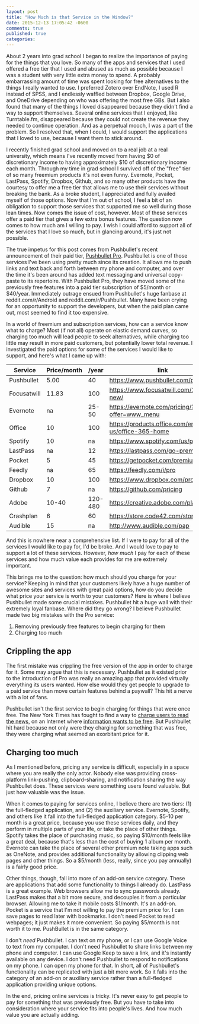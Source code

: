 ```yaml
---
layout: post
title: "How Much is that Service in the Window?"
date: 2015-12-13 17:05:42 -0600
comments: true
published: true
categories:
---
```


About 2 years into grad school I began to realize the importance of paying for
the things that you love.  So many of the apps and services that I used offered
a free tier that I used and abused as much as possible because I was a student
with very little extra money to spend.  A probably embarrassing amount of time
was spent looking for free alternatives to the things I really wanted to use.  I
preferred Zotero over EndNote, I used R instead of SPSS, and I endlessly waffled
between Dropbox, Google Drive, and OneDrive depending on who was offering the
most free GBs.  But I also found that many of the things I loved disappeared
because they didn't find a way to support themselves.  Several online services
that I enjoyed, like Turntable.fm, disappeared because they could not create the
revenue they needed to continue operation.  And as a perpetual mooch, I was a
part of the problem.  So I resolved that, when I could, I would support the
applications that I loved to use, because I want them to stick around.

I recently finished grad school and moved on to a real job at a real university,
which means I've recently moved from having $0 of discretionary income to having
approximately $10 of discretionary income each month.  Through my time in grad
school I survived off of the "free" tier of so many freemium products it's not
even funny.  Evernote, Pocket, LastPass, Spotify, Dropbox, Github, and so many
other products have the courtesy to offer me a free tier that allows me to use
their services without breaking the bank.  As a broke student, I appreciated and
fully availed myself of those options.  Now that I'm out of school, I feel a bit
of an obligation to support those services that supported me so well during
those lean times.  Now comes the issue of cost, however.  Most of these services
offer a paid tier that gives a few extra bonus features.  The question now comes
to how much am I willing to pay.  I wish I could afford to support all of the
services that I love so much, but in glancing around, it's just not possible.

The true impetus for this post comes from Pushbullet's recent announcement of
their paid tier,
[Pushbullet Pro](https://blog.pushbullet.com/2015/11/17/introducing-pushbullet-pro/).
Pushbullet is one of those services I've been using pretty much since its
creation.  It allows me to push links and text back and forth between my phone
and computer, and over the time it's been around has added text messaging and
universal copy-paste to its repertoire.  With Pushbullet Pro, they have moved
some of the previously free features into a paid tier subscription of $5/month
or $40/year.  Immediately outrage ensued from Pushbullet's huge fanbase at
reddit.com/r/Android and reddit.com/r/Pushbullet.  Many have been crying for an
opportunity to support the developers, but when the paid plan came out, most
seemed to find it too expensive.

In a world of freemium and subscription services, how can a service know what to
charge?  Most (if not all) operate on elastic demand curves, so charging too
much will lead people to seek alternatives, while charging too little may result
in more paid customers, but potentially lower total revenue.  I investigated the
paid options for some of the services I would like to support, and here's what I
came up with:

| Service     | Price/month |   /year | link                                              |
|-------------|-------------|---------|---------------------------------------------------|
| Pushbullet  |        5.00 |      40 | https://www.pushbullet.com/pro                    |
| Focusatwill |       11.83 |     100 | https://www.focusatwill.com/15dt-new/             |
| Evernote    |          na |   25-50 | https://evernote.com/pricing/?offer=www_menu      |
| Office      |          10 |     100 | https://products.office.com/en-us/office-365-home |
| Spotify     |          10 |      na | https://www.spotify.com/us/premium/               |
| LastPass    |          na |      12 | https://lastpass.com/go-premium/                  |
| Pocket      |           5 |      45 | https://getpocket.com/premium?ep=1                |
| Feedly      |          na |      65 | https://feedly.com/i/pro                          |
| Dropbox     |          10 |     100 | https://www.dropbox.com/pro                       |
| Github      |           7 |      na | https://github.com/pricing                        |
| Adobe       |       10-40 | 120-480 | https://creative.adobe.com/plans                  |
| Crashplan   |           6 |      60 | https://store.code42.com/store/                   |
| Audible     |          15 |      na | http://www.audible.com/pap                        |

And this is nowhere near a comprehensive list.  If I were to pay for all of the
services I would like to pay for, I'd be broke.  And I would love to pay to
support a lot of these services.  However, *how much* I pay for each of these
services and how much value each provides for me are extremely important.

This brings me to the question: how much should you charge for your service?
Keeping in mind that your customers likely have a huge number of awesome sites
and services with great paid options, how do you decide what price your service
is worth to your customers?  Here is where I believe Pushbullet made some
crucial mistakes.  Pushbullet hit a huge wall with their extremely loyal
fanbase.  Where did they go wrong? I believe Pushbullet made two big mistakes
with the Pro service:

1. Removing previously free features to begin charging for them
2. Charging too much

## Crippling the app

The first mistake was crippling the free version of the app in order to charge
for it.  Some may argue that this is necessary.  Pushbullet as it existed prior
to the introduction of Pro was really an amazing app that provided virtually
everything its users wanted.  How else would they get people to upgrade to a
paid service than move certain features behind a paywall?  This hit a nerve
with a lot of fans.

Pushbullet isn't the first service to begin charging for things that were once
free. The New York Times has fought to find a way to
[charge users to read the news](http://thebillfold.com/2012/11/paying-for-things-that-used-to-be-free/),
on an Internet where
[information wants to be free](https://en.wikipedia.org/wiki/Information_wants_to_be_free).
But Pushbullet hit hard because not only were they charging for something that
was free, they were charging what seemed an exorbitant price for it.

## Charging too much

As I mentioned before, pricing any service is difficult, especially in a space
where you are really the only actor.  Nobody else was providing cross-platform
link-pushing, clipboard-sharing, and notification sharing the way Pushbullet
does.  These services were something users found valuable.  But just how
valuable was the issue.

When it comes to paying for services online, I believe there are two tiers: (1)
the full-fledged application, and (2) the auxiliary service.  Evernote, Spotify,
and others like it fall into the full-fledged application category.  $5-10 per
month is a great price, because you use these services daily, and they perform
in multiple parts of your life, or take the place of other things.  Spotify
takes the place of purchasing music, so paying $10/month feels like a great
deal, because that's less than the cost of buying 1 album per month.  Evernote
can take the place of several other premium note taking apps such as OneNote,
and provides additional functionality by allowing clipping web pages and other
things.  So a $5/month (less, really, since you pay annually) is a fairly good
price.

Other things, though, fall into more of an add-on service category.  These are
applications that add some functionality to things I already do.  LastPass is a
great example.  Web browsers allow me to sync passwords already.  LastPass makes
that a bit more secure, and decouples it from a particular browser.  Allowing me
to take it mobile costs $1/month.  It's an add-on.  Pocket is a service that I'm
not willing to pay the premium price for.  I can save pages to read later with
bookmarks.  I don't need Pocket to read webpages; it just makes it more
convenient.  So paying $5/month is not worth it to me.  PushBullet is in the
same category.

I don't *need* Pushbullet.  I can text on my phone, or I can use Google Voice to
text from my computer.  I don't need Pushbullet to share links between my phone
and computer.  I can use Google Keep to save a link, and it's instantly
available on any device.  I don't need Pushbullet to respond to notifications on
my phone.  I can open my phone for that.  In short, all of Pushbullet's
functionality can be replicated with just a bit more work.  So it falls into the
category of an add-on or auxiliary service rather than a full-fledged
application providing unique options.

In the end, pricing online services is tricky.  It's never easy to get people to
pay for something that was previously free.  But you have to take into
consideration where your service fits into people's lives.  And how much value
you are actually adding.
